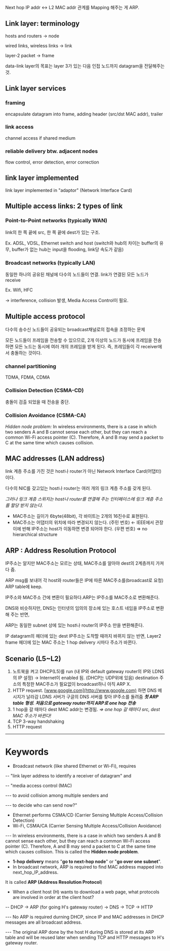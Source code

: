 Next hop IP addr ↔ L2 MAC addr 관계를 Mapping 해주는 게 ARP.

## Link layer: terminology

hosts and routers → node

wired links, wireless links → link

layer-2 packet → frame 

data-link layer의 목표는 layer 3가 있는 다음 인접 노드까지 datagram을 전달해주는 것.

## Link layer services

### framing

encapsulate datagram into frame, adding header (src/dst MAC addr), trailer

### link access

channel access if shared medium

### reliable delivery btw. adjacent nodes

flow control, error detection, error correction

## link layer implemented

link layer implemented in "adaptor" (Network Interface Card)

## Multiple access links: 2 types of link

### Point-to-Point networks (typically WAN)

link의 한 쪽 끝에 src, 한 쪽 끝에 dest가 있는 구조.

Ex. ADSL, VDSL, Ethernet switch and host
(switch와 hub의 차이는 buffer의 유무, buffer가 없는 hub는 input을 flooding, link당 속도가 같음)

### Broadcast networks (typically LAN)

동일한 하나의 공유된 채널에 다수의 노드들이 연결. link가 연결된 모든 노드가 receive

Ex. Wifi, HFC

→ interference, collision 발생, Media Access Control이 필요.

## Multiple access protocol

다수의 송수신 노드들이 공유되는 broadcast채널로의 접속을 조정하는 문제

모든 노드들이 프레임을 전송할 수 있으므로, 2개 이상의 노드가 동시에 프레임을 전송하면 모든 노드는 동시에 여러 개의 프레임을 받게 된다. 즉, 프레임들이 각 receiver에서 충돌하는 것이다.

### channel partitioning

TDMA, FDMA, CDMA

### Collision Detection (CSMA-CD)

충돌이 검출 되었을 때 전송을 중단.

### Collision Avoidance (CSMA-CA)

*Hidden node problem:* In wireless environments, there is a case in which two senders A and B cannot sense each other, but they can reach a common Wi-Fi access pointer (C). Therefore, A and B may send a packet to C at the same time which causes collision.

## MAC addresses (LAN address)

link 계층 주소를 가진 것은 host나 router가 아닌 Network Interface Card(어댑터)이다.

다수의 NIC를 갖고있는 host나 router는 여러 개의 링크 계층 주소를 갖게 된다.

*그러나 링크 계층 스위치는 host나 router를 연결해 주는 인터페이스에 링크 계층 주소를 할당 받지 않는다.*

- MAC주소는 길이가 6byte(48bit), 각 바이트는 2개의 16진수로 표현된다.
- MAC주소는 어댑터의 위치에 따라 변경되지 않는다. (주민 번호) ← IEEE에서 관장
이에 반해 IP주소는 host가 이동하면 변경 되어야 한다. (우편 번호)
⇒ no hierarchical structure

## ARP : Address Resolution Protocol

IP주소는 알지만 MAC주소는 모르는 상태, MAC주소를 알아야 dest의 2계층까지 가져다 줌.

ARP msg를 보내어 각 host와 router들은 IP에 따른 MAC주소를(broadcast로 요청) ARP table에 keep.

IP주소와 MAC주소 간에 변환이 필요하다.ARP는 IP주소를 MAC주소로 변환해준다.

DNS와 비슷하지만, DNS는 인터넷의 임의의 장소에 있는 호스트 네임을 IP주소로 변환해 주는 반면,

ARP는 동일한 subnet 상에 있는 host나 router의 IP주소 만을 변환해준다.

IP datagram의 헤더에 있는 dest IP주소는 도착할 때까지 바뀌지 않는 반면, Layer2 frame 헤더에 있는 MAC 주소는 1 hop delivery 시마다 주소가 바뀐다.

## Scenario (L5~L2)

1. 노트북을 켜고 DHCP(L5)를 run (내 IP와 default gateway router의 IP와 LDNS의 IP 설정)
→ Internet이 enabled 됨. (DHCP는 UDP위에 있음)
destination 주소의 특정한 MAC주소가 필요없이 broadcast하니 아직 ARP X.
2. HTTP request. [www.google.com](http://www.google.com) 하면 DNS 메시지가 날라감
LDNS 서버가 구글의 DNS 서버를 찾아 IP주소를 돌려줌
***첫 ARP table 형성. 처음으로 gateway router까지 ARP로 one hop 전송***
3. 1 hop을 갈 때마다 dest MAC addr는 변경됨.
*⇒ one hop 갈 때마다 src, dest MAC 주소가 바뀐다!*
4. TCP 3-way handshaking
5. HTTP request

---

# Keywords

- Broadcast network (like shared Ethernet or Wi-Fi), requires

-- "link layer address to identify a receiver of datagram" and

-- "media access control (MAC)

--- to avoid collision among multiple senders and

--- to decide who can send now?"

- Ethernet performs CSMA/CD (Carrier Sensing Multiple Access/Collision Detection)
- Wi-Fi, CSMA/CA (Carrier Sensing Multiple Access/Collision Avoidance)

--- In wireless environments, there is a case in which two senders A and B cannot sense each other, but they can reach a common Wi-Fi access pointer (C). Therefore, A and B may send a packet to C at the same time which causes collision. This is called the **Hidden node problem**.

- **1-hop delivery** means "**go to next-hop node**" or "**go over one subnet**".
- In broadcast network, ARP is required to find MAC address mapped into next_hop_IP_address.

It is called **ARP (Address Resolution Protocol**)

- When a client host (H) wants to download a web page, what protocols are involved in order at the client host?

-- DHCP -> ARP (for going H's gateway router) -> DNS -> TCP -> HTTP

--- No ARP is required durning DHCP, since IP and MAC addresses in DHCP messages are all broadcast address.

--- The original ARP done by the host H during DNS is stored at its ARP table and will be reused later when sending TCP and HTTP messages to H's gateway router.
